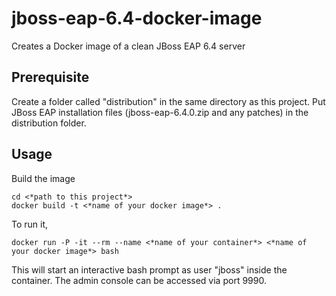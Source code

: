 # jboss-eap-6.4-docker-image
Creates a Docker image of a clean JBoss EAP 6.4 server


## Prerequisite
Create a folder called "distribution" in the same directory as this project. Put JBoss EAP installation files (jboss-eap-6.4.0.zip and any patches) in the distribution folder.

## Usage
Build the image
```
cd <*path to this project*>
docker build -t <*name of your docker image*> .
```

To run it,
```
docker run -P -it --rm --name <*name of your container*> <*name of your docker image*> bash
```

This will start an interactive bash prompt as user "jboss" inside the container. The admin console can be accessed via port 9990.
